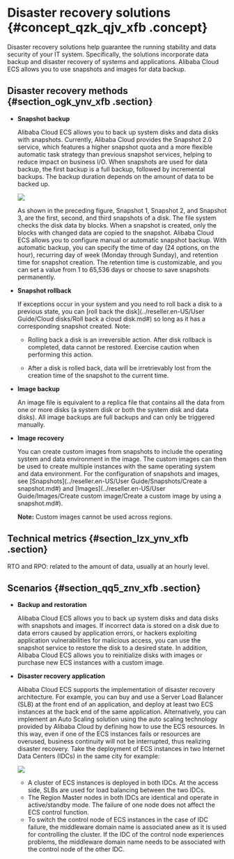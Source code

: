 # Disaster recovery solutions {#concept_qzk_qjv_xfb .concept}

Disaster recovery solutions help guarantee the running stability and data security of your IT system. Specifically, the solutions incorporate data backup and disaster recovery of systems and applications. Alibaba Cloud ECS allows you to use snapshots and images for data backup.

## Disaster recovery methods {#section_ogk_ynv_xfb .section}

-   **Snapshot backup**

    Alibaba Cloud ECS allows you to back up system disks and data disks with snapshots. Currently, Alibaba Cloud provides the Snapshot 2.0 service, which features a higher snapshot quota and a more flexible automatic task strategy than previous snapshot services, helping to reduce impact on business I/O. When snapshots are used for data backup, the first backup is a full backup, followed by incremental backups. The backup duration depends on the amount of data to be backed up.

    ![](http://static-aliyun-doc.oss-cn-hangzhou.aliyuncs.com/assets/img/9575/15474455755243_en-US.jpg)

    As shown in the preceding figure, Snapshot 1, Snapshot 2, and Snapshot 3, are the first, second, and third snapshots of a disk. The file system checks the disk data by blocks. When a snapshot is created, only the blocks with changed data are copied to the snapshot. Alibaba Cloud ECS allows you to configure manual or automatic snapshot backup. With automatic backup, you can specify the time of day \(24 options, on the hour\), recurring day of week \(Monday through Sunday\), and retention time for snapshot creation. The retention time is customizable, and you can set a value from 1 to 65,536 days or choose to save snapshots permanently.

-   **Snapshot rollback**

    If exceptions occur in your system and you need to roll back a disk to a previous state, you can [roll back the disk](../reseller.en-US/User Guide/Cloud disks/Roll back a cloud disk.md#) so long as it has a corresponding snapshot created. Note:

    -   Rolling back a disk is an irreversible action. After disk rollback is completed, data cannot be restored. Exercise caution when performing this action.

    -   After a disk is rolled back, data will be irretrievably lost from the creation time of the snapshot to the current time.

-   **Image backup**

    An image file is equivalent to a replica file that contains all the data from one or more disks \(a system disk or both the system disk and data disks\). All image backups are full backups and can only be triggered manually.

-   **Image recovery**

    You can create custom images from snapshots to include the operating system and data environment in the image. The custom images can then be used to create multiple instances with the same operating system and data environment. For the configuration of snapshots and images, see [Snapshots](../reseller.en-US/User Guide/Snapshots/Create a snapshot.md#) and [Images](../reseller.en-US/User Guide/Images/Create custom image/Create a custom image by using a snapshot.md#).

    **Note:** Custom images cannot be used across regions.


## Technical metrics {#section_lzx_ynv_xfb .section}

RTO and RPO: related to the amount of data, usually at an hourly level.

## Scenarios {#section_qq5_znv_xfb .section}

-   **Backup and restoration**

    Alibaba Cloud ECS allows you to back up system disks and data disks with snapshots and images. If incorrect data is stored on a disk due to data errors caused by application errors, or hackers exploiting application vulnerabilities for malicious access, you can use the snapshot service to restore the disk to a desired state. In addition, Alibaba Cloud ECS allows you to reinitialize disks with images or purchase new ECS instances with a custom image.

-   **Disaster recovery application**

    Alibaba Cloud ECS supports the implementation of disaster recovery architecture. For example, you can buy and use a Server Load Balancer \(SLB\) at the front end of an application, and deploy at least two ECS instances at the back end of the same application. Alternatively, you can implement an Auto Scaling solution using the auto scaling technology provided by Alibaba Cloud by defining how to use the ECS resources. In this way, even if one of the ECS instances fails or resources are overused, business continuity will not be interrupted, thus realizing disaster recovery. Take the deployment of ECS instances in two Internet Data Centers \(IDCs\) in the same city for example:

    ![](http://static-aliyun-doc.oss-cn-hangzhou.aliyuncs.com/assets/img/65023/154744557537069_en-US.png)

    -   A cluster of ECS instances is deployed in both IDCs. At the access side, SLBs are used for load balancing between the two IDCs.
    -   The Region Master nodes in both IDCs are identical and operate in active/standby mode. The failure of one node does not affect the ECS control function.
    -   To switch the control node of ECS instances in the case of IDC failure, the middleware domain name is associated anew as it is used for controlling the cluster. If the IDC of the control node experiences problems, the middleware domain name needs to be associated with the control node of the other IDC.

